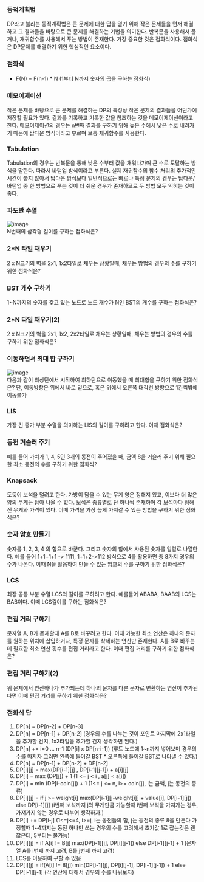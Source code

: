 ### 동적계획법
DP라고 불리는 동적계획법은 큰 문제에 대한 답을 얻기 위해 작은 문제들을 먼저 해결하고 그 결과들을 바탕으로 큰 문제를 해결하는 기법을 의미한다. 반복문을 사용해서 풀거나,
재귀함수를 사용해서 푸는 방법이 존재한다. 가장 중요한 것은 점화식이다. 점화식은 DP문제를 해결하기 위한 핵심적인 요소이다.

### 점화식
+ F(N) = F(n-1) * N (1부터 N까지 숫자의 곱을 구하는 점화식)<br>

### 메모이제이션
작은 문제를 바탕으로 큰 문제를 해결하는 DP의 특성상 작은 문제의 결과들을 어딘가에 저장할 필요가 있다. 결과를 기록하고 기록한 값을 참조하는 것을 메모이제이션이라고 한다.
메모이제이션의 경우는 n번째 결과를 구하기 위해 높은 수에서 낮은 수로 내려가기 때문에 탑다운 방식이라고 부르며 보통 재귀함수를 사용한다.

### Tabulation
Tabulation의 경우는 반복문을 통해 낮은 수부터 값을 채워나가며 큰 수로 도달하는 방식을 말한다. 따라서 바텀업 방식이라고 부른다. 실제 재귀함수의 함수 처리의 추가적인 시간이
붙지 않아서 탑다운 방식보다 일반적으로는 빠르나 특정 문제의 경우는 탑다운/바텀업 중 한 방법으로 푸는 것이 더 쉬운 경우가 존재하므로 두 방법 모두 익히는 것이 좋다.

### 파도반 수열
![image](https://user-images.githubusercontent.com/55936770/179169006-7520d3c2-f7c2-470b-83e3-87ae19ab8d59.png)<br>
N번째의 삼각형 길이를 구하는 점화식은?

### 2*N 타일 채우기
2 x N크기의 벽을 2x1, 1x2타일로 채우는 상황일때, 채우는 방법의 경우의 수를 구하기위한 점화식은?

### BST 개수 구하기
1~N까지의 숫자를 갖고 있는 노드로 노드 개수가 N인 BST의 개수를 구하는 점화식은?

### 2*N 타일 채우기(2)
2 x N크기의 벽을 2x1, 1x2, 2x2타일로 채우는 상황일때, 채우는 방법의 경우의 수를 구하기 위한 점화식은?

### 이동하면서 최대 합 구하기
![image](https://user-images.githubusercontent.com/55936770/179171374-c365aee0-f114-4502-ae67-ccb5533612dd.png)<br>
다음과 같이 최상단에서 시작하여 최하단으로 이동했을 때 최대합을 구하기 위한 점화식은? 단, 이동방향은 위에서 바로 밑으로, 혹은 위에서 오른쪽 대각선 방향으로 1칸씩밖에 이동불가

### LIS
가장 긴 증가 부분 수열을 의미하는 LIS의 길이를 구하려고 한다. 이때 점화식은?

### 동전 거슬러 주기
예를 들어 가치가 1, 4, 5인 3개의 동전이 주어졌을 때, 금액 8을 거슬러 주기 위해 필요한 최소 동전의 수를 구하기 위한 점화식?

### Knapsack
도둑이 보석을 털려고 한다. 가방이 담을 수 있는 무게 양은 정해져 있고, 이보다 더 많은 양의 무게는 담아 나올 수 없다. 보석은 종류별로 단 하나씩 존재하며 각 보석마다
정해진 무게와 가격이 있다. 이때 가격을 가장 높게 가져갈 수 있는 방법을 구하기 위한 점화식은?

### 숫자 암호 만들기
숫자를 1, 2, 3, 4 의 합으로 바꾼다. 그리고 숫자의 합에서 사용된 숫자를 일렬로 나열한다. 예를 들어 1+1+1+1 -> 1111, 1+1+2->112 방식으로 4를 활용하면 총 8가지 경우의
수가 나온다. 이때 N을 활용하여 만들 수 있는 암호의 수를 구하기 위한 점화식은?

### LCS
최장 공통 부분 수열 LCS의 길이를 구하려고 한다. 예를들어 ABABA, BAAB의 LCS는 BAB이다. 이때 LCS길이를 구하는 점화식은?

### 편집 거리 구하기
문자열 A, B가 존재할때 A를 B로 바꾸려고 한다. 이때 가능한 최소 연산은 하나의 문자를 원하는 위치에 삽입하거나, 특정 문자를 삭제하는 연산만 존재한다. A를 B로 바꾸는데 필요한
최소 연산 횟수를 편집 거리라고 한다. 이때 편집 거리를 구하기 위한 점화식은?

### 편집 거리 구하기(2)
위 문제에서 연산하나가 추가되는데 하나의 문자를 다른 문자로 변환하는 연산이 추가된다면 이때 편집 거리를 구하기 위한 점화식은?

### 점화식 답
1. DP[n] = DP[n-2] + DP[n-3]
2. DP[n] = DP[n-1] + DP[n-2] (경우의 수를 나누는 것이 포인트 마지막에 2x1타일을 추가할 건지, 1x2타일을 추가할 건지 생각하면 된다.)
3. DP[n] += i=0 ... n-1 (DP[i] x DP[n-i-1]) (루트 노드에 1~n까지 넣어보며 경우의 수를 따지자 그러면 왼쪽에 들어갈 BST * 오른쪽에 들어갈 BST로 나타낼 수 있다.)
4. DP[n] = DP[n-1] + DP[n-2] + DP[n-2]
5. DP[i][j] = max(DP[i-1][j] , DP[i-1][j-1]) + a[i][j] 
6. DP[i] = max (DP[j]) + 1 (1 <= j < i , a[j] < a[i])
7. DP[i] = min (DP[i-coin[j]) + 1 (1<= j <= n, i>= coin[j], i는 금액, j는 동전의 종류)
8. DP[i][j] = if j >= weight[i] max(DP[i-1][j-weight[i]] + value[i], DP[i-1][j]) else DP[i-1][j] (i번째 보석까지 j의 무게만큼 가능할때 i번째 보석을 가져가는 경우, 가져가지
않는 경우로 나누어 생각하자.)
9. DP[i] += DP[i-j] (1<=j<=4, i>=j, i는 동전들의 합, j는 동전의 종류 8을 만든다 가정할때 1~4까지는 동전 하나만 쓰는 경우의 수를 고려해서 초기값 1로 잡는것은 괜찮은데, 5부터는 불가능)
10. DP[i][j] = if A[i] != B[j] max(DP[i-1][j], DP[i][j-1]) else DP[i-1][j-1] + 1 (문자열 A를 i번째 까지 고려, B를 j번째 까지 고려)
11. LCS를 이용하여 구할 수 있음
12. DP[i][j] = if(A[i] != B[j]) min(DP[i-1][j], DP[i][j-1], DP[i-1][j-1]) + 1 else DP[i-1][j-1] (각 연산에 대해서 경우의 수를 나눠보자)


